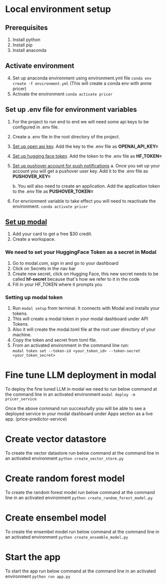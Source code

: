 # Local environment setup

## Prerequisites

1. Install python
2. Install pip
3. Install anaconda

## Activate environment
4. Set up anaconda environment using environment.yml file
   `conda env create -f environment.yml` (This will create a conda env with anme pricer)
5. Activate the environment
   `conda activate pricer`


## Set up .env file for environment variables

1. For the project to run end to end we will need some api keys to be configured in .env file.
2. Create a .env file in the root directory of the project.

3. [Set up open api key](https://platform.openai.com/api-keys). Add the key to the .env file as
   **OPENAI_API_KEY=<your-key>**

4. [Set up hugging face token](https://huggingface.co/settings/tokens). Add the token to the .env file as 
   **HF_TOKEN=<your-token>**

5. [Set up pushover account for push notifications](https://pushover.net/)
   a. Once you set up your account you will get a pushover user key. Add it to the .env file as 
      **PUSHOVER_KEY=<your-key>**
   
   b. You will also need to create an application. Add the application token to the .env file as 
      **PUSHOVER_TOKEN=<your-token>**

6. For envrionment variable to take effect you will need to reactivate the environment. 
   `conda activate pricer`

## [Set up modal](https://modal.com)

1. Add your card to get a free $30 credit.
2. Create a workspace.

### We need to set your HuggingFace Token as a secret in Modal

1. Go to modal.com, sign in and go to your dashboard
2. Click on Secrets in the nav bar
3. Create new secret, click on Hugging Face, this new secret needs to be called **hf-secret** because that's how we refer to it in the code
4. Fill in your HF_TOKEN where it prompts you

### Setting up modal token

1. Run `modal setup` from terminal. It connects with Modal and installs your tokens.
2. This will create a modal token in your modal dashboard under API Tokens.
3. Also it will create the modal.toml file at the root user directory of your machine.
4. Copy the token and secret from toml file.
5. From an activated environment in the command line run:  
`modal token set --token-id <your_token_id> --token-secret <your_token_secret>` 

# Fine tune LLM deployment in modal
To deploy the fine tuned LLM in modal we need to run below command at the command line in an activated environment 
`modal deploy -m pricer_service`

Once the above command run successfully you will be able to see a deployed service in your modal dashboard under Apps section as a live app. (price-predictor-service)

# Create vector datastore
To create the vector datastore run below command at the command line in an activated environment
`python create_vector_store.py`

# Create random forest model
To create the random forest model run below command at the command line in an activated environment
`python create_random_forest_model.py`

# Create ensembel model
To create the ensembel model run below command at the command line in an activated environment
`python create_ensemble_model.py`

# Start the app
To start the app run below command at the command line in an activated environment
`python run app.py`


   
